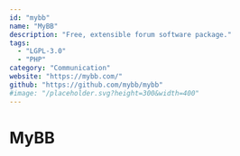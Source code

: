 ```yaml
---
id: "mybb"
name: "MyBB"
description: "Free, extensible forum software package."
tags:
  - "LGPL-3.0"
  - "PHP"
category: "Communication"
website: "https://mybb.com/"
github: "https://github.com/mybb/mybb"
#image: "/placeholder.svg?height=300&width=400"
---
```


# MyBB
